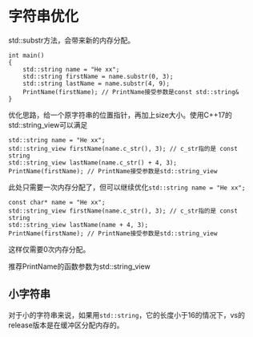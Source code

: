 # 字符串优化

std::substr方法，会带来新的内存分配。

```
int main()
{
	std::string name = "He xx";
	std::string firstName = name.substr(0, 3);
	std::string lastName = name.substr(4, 9);
	PrintName(firstName); // PrintName接受参数是const std::string&
}
```

优化思路，给一个原字符串的位置指针，再加上size大小。使用C++17的std::string_view可以满足

```
std::string name = "He xx";
std::string_view firstName(name.c_str(), 3); // c_str指的是 const string
std::string_view lastName(name.c_str() + 4, 3);
PrintName(firstName); // PrintName接受参数是std::string_view
```

此处只需要一次内存分配了，但可以继续优化`std::string name = "He xx";`

```
const char* name = "He xx";
std::string_view firstName(name.c_str(), 3); // c_str指的是 const string
std::string_view lastName(name + 4, 3);
PrintName(firstName); // PrintName接受参数是std::string_view
```

这样仅需要0次内存分配。

推荐PrintName的函数参数为std::string_view



## 小字符串

对于小的字符串来说，如果用`std::string`，它的长度小于16的情况下，vs的release版本是在缓冲区分配内存的。